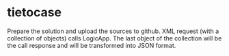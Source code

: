 # tietocase
Prepare the solution and upload the sources to github.
XML request (with a collection of objects) calls LogicApp. The last object of the collection will be the call response and will be transformed into JSON format.
